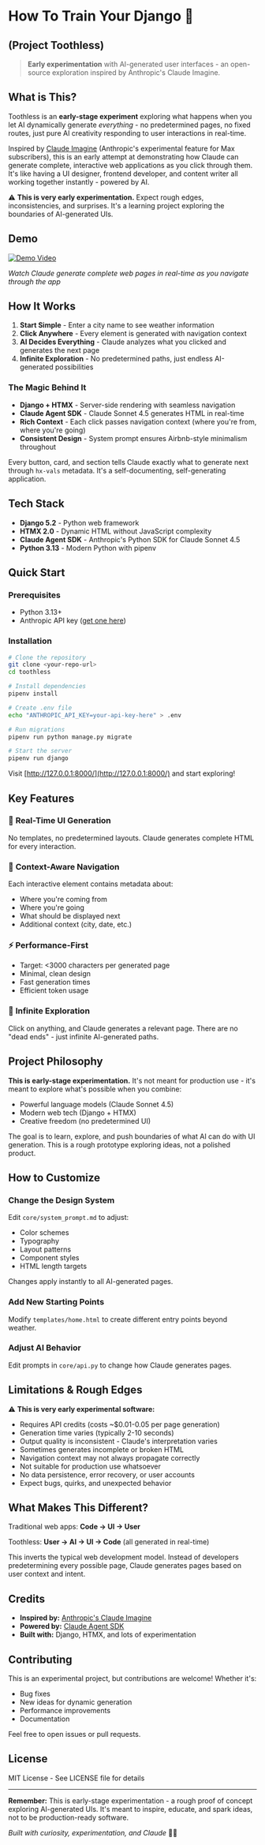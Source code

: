 # How To Train Your Django 🐉
## (Project Toothless)

> **Early experimentation** with AI-generated user interfaces - an open-source exploration inspired by Anthropic's Claude Imagine.

## What is This?

Toothless is an **early-stage experiment** exploring what happens when you let AI dynamically generate *everything* - no predetermined pages, no fixed routes, just pure AI creativity responding to user interactions in real-time.

Inspired by [Claude Imagine](https://claude.ai/imagine/) (Anthropic's experimental feature for Max subscribers), this is an early attempt at demonstrating how Claude can generate complete, interactive web applications as you click through them. It's like having a UI designer, frontend developer, and content writer all working together instantly - powered by AI.

⚠️ **This is very early experimentation.** Expect rough edges, inconsistencies, and surprises. It's a learning project exploring the boundaries of AI-generated UIs.

## Demo

[![Demo Video](./thumbnail.png)](https://youtu.be/g4y4r2LhvVE)

*Watch Claude generate complete web pages in real-time as you navigate through the app*

## How It Works

1. **Start Simple** - Enter a city name to see weather information
2. **Click Anywhere** - Every element is generated with navigation context
3. **AI Decides Everything** - Claude analyzes what you clicked and generates the next page
4. **Infinite Exploration** - No predetermined paths, just endless AI-generated possibilities

### The Magic Behind It

- **Django + HTMX** - Server-side rendering with seamless navigation
- **Claude Agent SDK** - Claude Sonnet 4.5 generates HTML in real-time
- **Rich Context** - Each click passes navigation context (where you're from, where you're going)
- **Consistent Design** - System prompt ensures Airbnb-style minimalism throughout

Every button, card, and section tells Claude exactly what to generate next through `hx-vals` metadata. It's a self-documenting, self-generating application.

## Tech Stack

- **Django 5.2** - Python web framework
- **HTMX 2.0** - Dynamic HTML without JavaScript complexity
- **Claude Agent SDK** - Anthropic's Python SDK for Claude Sonnet 4.5
- **Python 3.13** - Modern Python with pipenv

## Quick Start

### Prerequisites

- Python 3.13+
- Anthropic API key ([get one here](https://console.anthropic.com/))

### Installation

```bash
# Clone the repository
git clone <your-repo-url>
cd toothless

# Install dependencies
pipenv install

# Create .env file
echo "ANTHROPIC_API_KEY=your-api-key-here" > .env

# Run migrations
pipenv run python manage.py migrate

# Start the server
pipenv run django
```

Visit [http://127.0.0.1:8000/](http://127.0.0.1:8000/) and start exploring!

## Key Features

### 🎨 **Real-Time UI Generation**
No templates, no predetermined layouts. Claude generates complete HTML for every interaction.

### 🧭 **Context-Aware Navigation**
Each interactive element contains metadata about:
- Where you're coming from
- Where you're going
- What should be displayed next
- Additional context (city, date, etc.)

### ⚡ **Performance-First**
- Target: <3000 characters per generated page
- Minimal, clean design
- Fast generation times
- Efficient token usage

### 🎯 **Infinite Exploration**
Click on anything, and Claude generates a relevant page. There are no "dead ends" - just infinite AI-generated paths.

## Project Philosophy

**This is early-stage experimentation.** It's not meant for production use - it's meant to explore what's possible when you combine:
- Powerful language models (Claude Sonnet 4.5)
- Modern web tech (Django + HTMX)
- Creative freedom (no predetermined UI)

The goal is to learn, explore, and push boundaries of what AI can do with UI generation. This is a rough prototype exploring ideas, not a polished product.

## How to Customize

### Change the Design System
Edit `core/system_prompt.md` to adjust:
- Color schemes
- Typography
- Layout patterns
- Component styles
- HTML length targets

Changes apply instantly to all AI-generated pages.

### Add New Starting Points
Modify `templates/home.html` to create different entry points beyond weather.

### Adjust AI Behavior
Edit prompts in `core/api.py` to change how Claude generates pages.

## Limitations & Rough Edges

⚠️ **This is very early experimental software:**
- Requires API credits (costs ~$0.01-0.05 per page generation)
- Generation time varies (typically 2-10 seconds)
- Output quality is inconsistent - Claude's interpretation varies
- Sometimes generates incomplete or broken HTML
- Navigation context may not always propagate correctly
- Not suitable for production use whatsoever
- No data persistence, error recovery, or user accounts
- Expect bugs, quirks, and unexpected behavior

## What Makes This Different?

Traditional web apps: **Code → UI → User**

Toothless: **User → AI → UI → Code** (all generated in real-time)

This inverts the typical web development model. Instead of developers predetermining every possible page, Claude generates pages based on user context and intent.

## Credits

- **Inspired by:** [Anthropic's Claude Imagine](https://claude.ai/imagine/)
- **Powered by:** [Claude Agent SDK](https://github.com/anthropics/claude-agent-sdk-python)
- **Built with:** Django, HTMX, and lots of experimentation

## Contributing

This is an experimental project, but contributions are welcome! Whether it's:
- Bug fixes
- New ideas for dynamic generation
- Performance improvements
- Documentation

Feel free to open issues or pull requests.

## License

MIT License - See LICENSE file for details

---

**Remember:** This is early-stage experimentation - a rough proof of concept exploring AI-generated UIs. It's meant to inspire, educate, and spark ideas, not to be production-ready software.

*Built with curiosity, experimentation, and Claude* 🤖✨
